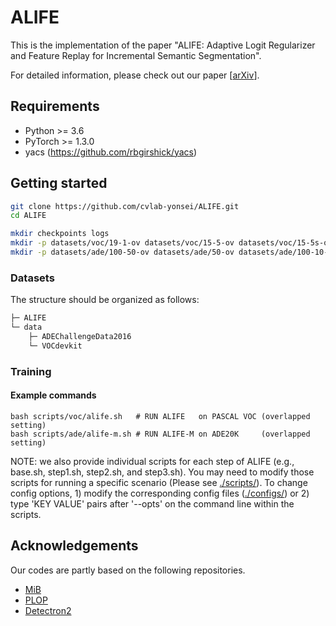 # ALIFE
This is the implementation of the paper "ALIFE: Adaptive Logit Regularizer and Feature Replay for Incremental Semantic Segmentation".

For detailed information, please check out our paper [[arXiv](https://arxiv.org/abs/2210.06816)].



## Requirements
* Python >= 3.6
* PyTorch >= 1.3.0
* yacs (https://github.com/rbgirshick/yacs)



## Getting started
```bash
git clone https://github.com/cvlab-yonsei/ALIFE.git
cd ALIFE

mkdir checkpoints logs
mkdir -p datasets/voc/19-1-ov datasets/voc/15-5-ov datasets/voc/15-5s-ov
mkdir -p datasets/ade/100-50-ov datasets/ade/50-ov datasets/ade/100-10-ov
```

### Datasets
The structure should be organized as follows:
```bash
├─ ALIFE
└─ data
    ├─ ADEChallengeData2016
    └─ VOCdevkit
```

### Training
#### Example commands
```Shell
bash scripts/voc/alife.sh   # RUN ALIFE   on PASCAL VOC (overlapped setting)
bash scripts/ade/alife-m.sh # RUN ALIFE-M on ADE20K     (overlapped setting)
```
NOTE: we also provide individual scripts for each step of ALIFE (e.g., base.sh, step1.sh, step2.sh, and step3.sh). You may need to modify those scripts for running a specific scenario (Please see [./scripts/](https://github.com/cvlab-yonsei/ALIFE/tree/main/scripts)). To change config options, 1) modify the corresponding config files ([./configs/](https://github.com/cvlab-yonsei/ALIFE/tree/main/configs)) or 2) type 'KEY VALUE' pairs after '--opts' on the command line within the scripts.



## Acknowledgements
Our codes are partly based on the following repositories.
- [MiB](https://github.com/fcdl94/MiB)
- [PLOP](https://github.com/arthurdouillard/CVPR2021_PLOP)
- [Detectron2](https://github.com/facebookresearch/detectron2)
